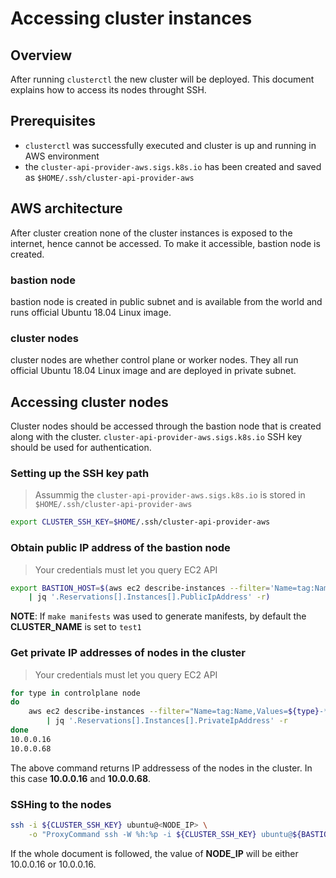 # Accessing cluster instances

## Overview

After running `clusterctl` the new cluster will be deployed. This document
explains how to access its nodes throught SSH.

## Prerequisites

* `clusterctl` was successfully executed and cluster is up and running in AWS
environment
* the `cluster-api-provider-aws.sigs.k8s.io` has been created and saved as
`$HOME/.ssh/cluster-api-provider-aws`


## AWS architecture

After cluster creation none of the cluster instances is exposed to the internet,
hence cannot be accessed. To make it accessible, bastion node is created.

### bastion node

bastion node is created in public subnet and is available from the world and
runs official Ubuntu 18.04 Linux image.

### cluster nodes

cluster nodes are whether control plane or worker nodes. They all run official
Ubuntu 18.04 Linux image and are deployed in private subnet.

## Accessing cluster nodes

Cluster nodes should be accessed through the bastion node that is created
along with the cluster. `cluster-api-provider-aws.sigs.k8s.io` SSH key
should be used for authentication.

### Setting up the SSH key path

> Assummig the `cluster-api-provider-aws.sigs.k8s.io` is stored in
`$HOME/.ssh/cluster-api-provider-aws`

```bash
export CLUSTER_SSH_KEY=$HOME/.ssh/cluster-api-provider-aws
```

### Obtain public IP address of the bastion node

> Your credentials must let you query EC2 API

```bash
export BASTION_HOST=$(aws ec2 describe-instances --filter='Name=tag:Name,Values=<CLUSTER_NAME>-bastion' \
	| jq '.Reservations[].Instances[].PublicIpAddress' -r)
```

**NOTE**: If `make manifests` was used to generate manifests, by default the
**CLUSTER_NAME** is set to `test1`

### Get private IP addresses of nodes in the cluster

> Your credentials must let you query EC2 API

```bash
for type in controlplane node
do
	aws ec2 describe-instances --filter="Name=tag:Name,Values=${type}-*" \
		| jq '.Reservations[].Instances[].PrivateIpAddress' -r
done
10.0.0.16
10.0.0.68
```

The above command returns IP addressess of the nodes in the cluster. In this
case **10.0.0.16** and **10.0.0.68**.

### SSHing to the nodes

```bash
ssh -i ${CLUSTER_SSH_KEY} ubuntu@<NODE_IP> \
	-o "ProxyCommand ssh -W %h:%p -i ${CLUSTER_SSH_KEY} ubuntu@${BASTION_HOST}"
```

If the whole document is followed, the value of **NODE_IP** will be either
10.0.0.16 or 10.0.0.16.
